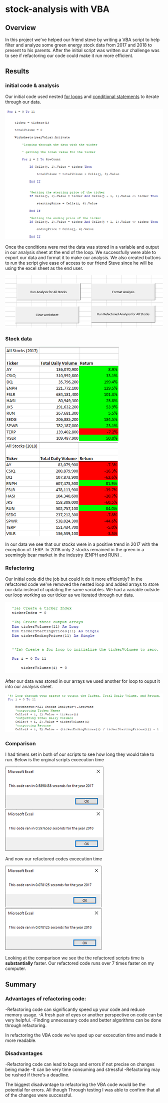 # stock-analysis with VBA

## Overview

In this project we've helped our friend steve by writing a VBA script to help filter and analyze some green energy stock data from 2017 and 2018 to present to his parents. After the initial script was written our challenge was to see if refactoring our code could make it run more efficient.

## Results

### initial code & analysis

Our initial code used nested [for loops](https://docs.microsoft.com/en-us/office/vba/language/reference/user-interface-help/fornext-statement) and [conditional statements](https://docs.microsoft.com/en-us/office/vba/language/concepts/getting-started/using-ifthenelse-statements) to iterate through our data.

![original code](/Resources/original_code.PNG)

 Once the conditions were met the data was stored in a variable and output in our analysis sheet at the end of the loop. We successfully were able to export our data and format it to make our analysis. We also created buttons to run the script give ease of access to our friend Steve since he will be using the excel sheet as the end user.

![buttons](/Resources/buttons.PNG)

### Stock data

![2017 stocks](/Resources/Stocks_2017.PNG) ![2018 stocks](/Resources/Stocks_2018.PNG)

In our data we see that our stocks were in a positive trend in 2017 with the exception of TERP. In 2018 only 2 stocks remained in the green in a seemingly bear market in the industry (ENPH and RUN) .

### Refactoring 

Our initial code did the job but could it do it more efficiently? In the refactored code we've removed the nested loop and added arrays to store our data instead of updating the same variables. We had a variable outside our loop working as our ticker as we iterated through our data. 

![updated code](/Resources/refactored.PNG)

After our data was stored in our arrays we used another for loop to ouput it into our analysis sheet.

![updated output code](/Resources/refactored2.PNG)

### Comparison

I had timers set in both of our scripts to see how long they would take to run. Below is the orginal scripts excecution time

![original script 2017](/Resources/Old_2017.PNG) ![original script 2018](/Resources/Old_2018.PNG)


And now our refactored codes excecution time

![Refactored script 2017](/Resources/VBA_Challenge_2017.PNG) ![Refactored script 2018](/Resources/VBA_Challenge_2018.PNG)


Looking at the comparison we see the the refactored scripts time is **substantially** faster. Our refactored code runs over 7 times faster on my computer.


## Summary

### Advantages of refactoring code:

-Refactoring code can significantly speed up your code and reduce memory usage.
-A fresh pair of eyes or another perspective on code can be very helpful.
-Finding unnecessary code and better algorithms can be done through refactoring. 

In refactoring the VBA code we've sped up our excecution time and made it more readable. 

### Disadvantages

-Refactoring code can lead to bugs and errors if not precise on changes being made
-It can be very time consuming and stressful
-Refactoring may be rushed if there's a deadline.

The biggest disadvantage to refactoring the VBA code would be the potential for errors. All though Through testing I was able to confirm that all of the changes were successful.









